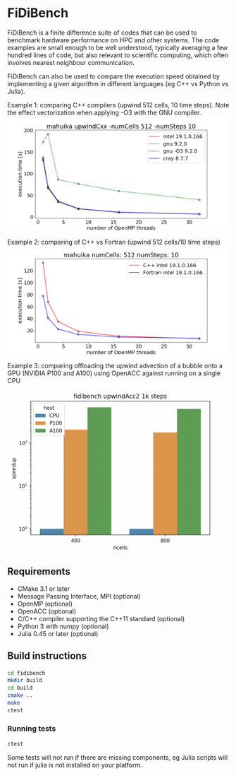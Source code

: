 # FiDiBench

FiDiBench is a finite difference suite of codes that can be used to benchmark
hardware performance on HPC and other systems. The code examples are small 
enough to be well understood, typically averaging a few hundred lines of code,
but also relevant to scientific computing, which often involves nearest 
neighbour communication.

FiDiBench can also be used to compare the execution speed obtained by 
implementing a given algorithm in different languages (eg C++ vs Python 
vs Julia).

Example 1: comparing C++ compilers (upwind 512 cells, 10 time steps). Note the effect vectorization 
when applying -O3 with the GNU compiler. 
![alt tag](https://raw.githubusercontent.com/pletzer/fidibench/master/pictures/mahuika.png)

Example 2: comparing of C++ vs Fortran (upwind 512 cells/10 time steps)
![alt tag](https://raw.githubusercontent.com/pletzer/fidibench/master/pictures/fortran_vs_c++.png)

Example 3: comparing offloading the upwind advection of a bubble onto a GPU (NVIDIA P100 and A100) using OpenACC against running on a single CPU 
![alt tag](https://raw.githubusercontent.com/pletzer/fidibench/master/pictures/fidibench_openacc.png)


## Requirements

* CMake 3.1 or later
* Message Passing Interface, MPI (optional)
* OpenMP (optional)
* OpenACC (optional)
* C/C++ compiler supporting the C++11 standard (optional)
* Python 3 with numpy (optional)
* Julia 0.45 or later (optional)

## Build instructions

```bash
cd fidibench
mkdir build
cd build
cmake ..
make
ctest
```

### Running tests

```bash
ctest
```

Some tests will not run if there are missing components, eg Julia scripts will not run if
julia is not installed on your platform.


